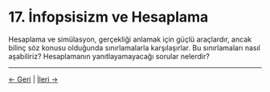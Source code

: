 # 17. İnfopsisizm ve Hesaplama

Hesaplama ve simülasyon, gerçekliği anlamak için güçlü araçlardır, ancak bilinç söz konusu olduğunda sınırlamalarla karşılaşırlar. Bu sınırlamaları nasıl aşabiliriz? Hesaplamanın yanıtlayamayacağı sorular nelerdir?

---
<div class="navigation-links">
<a href="../16_İnfopsisizm_ve_Yapay_Zekâ/" class="nav-link prev-link">← Geri</a> | <a href="../18_İnfopsisizm_ve_Dil_Felsefesi/" class="nav-link next-link">İleri →</a>
</div>
